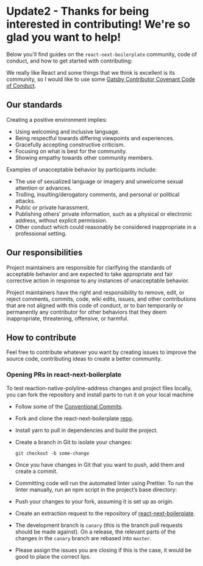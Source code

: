 # Update2 - Thanks for being interested in contributing! We're so glad you want to help!

Below you'll find guides on the `react-next-boilerplate` community, code of conduct, and how to get started with contributing:

We really like React and some things that we think is excellent is its community, so I would like to use some [Gatsby Contributor Covenant Code of Conduct](https://www.gatsbyjs.org/contributing/code-of-conduct/).

## Our standards

Creating a positive environment implies:

- Using welcoming and inclusive language.
- Being respectful towards differing viewpoints and experiences.
- Gracefully accepting constructive criticism.
- Focusing on what is best for the community.
- Showing empathy towards other community members.

Examples of unacceptable behavior by participants include:

- The use of sexualized language or imagery and unwelcome sexual attention or advances.
- Trolling, insulting/derogatory comments, and personal or political attacks.
- Public or private harassment.
- Publishing others’ private information, such as a physical or electronic address, without explicit permission.
- Other conduct which could reasonably be considered inappropriate in a professional setting.

## Our responsibilities

Project maintainers are responsible for clarifying the standards of acceptable behavior and are expected to take appropriate and fair corrective action in response to any instances of unacceptable behavior.

Project maintainers have the right and responsibility to remove, edit, or reject comments, commits, code, wiki edits, issues, and other contributions that are not aligned with this code of conduct, or to ban temporarily or permanently any contributor for other behaviors that they deem inappropriate, threatening, offensive, or harmful.

## How to contribute

Feel free to contribute whatever you want by creating issues to improve the source code, contributing ideas to create a better community.

### Opening PRs in react-next-boilerplate

To test reaction-native-polyline-address changes and project files locally,
you can fork the repository and install parts to run it on your local machine

- Follow some of the [Conventional Commits](https://www.conventionalcommits.org/en/v1.0.0-beta.4/).
- Fork and clone the react-next-boilerplate [repo](https://github.com/react-next-boilerplate/react-next-boilerplate).
- Install yarn to pull in dependencies and build the project.
- Create a branch in Git to isolate your changes:

  ```shell
  git checkout -b some-change
  ```

- Once you have changes in Git that you want to push, add them and create a commit.
- Committing code will run the automated linter using Prettier. To run the linter manually, run an npm script in the project’s base directory:
- Push your changes to your fork, assuming it is set up as origin.
- Create an extraction request to the repository of [react-next-boilerplate](https://github.com/react-next-boilerplate/react-next-boilerplate).
- The development branch is `canary` (this is the branch pull requests should be made against). On a release, the relevant parts of the changes in the `canary` branch are rebased into `master`.
- Please assign the issues you are closing if this is the case, it would be good to place the correct lips.

